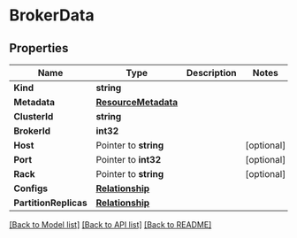 # BrokerData

## Properties

Name | Type | Description | Notes
------------ | ------------- | ------------- | -------------
**Kind** | **string** |  | 
**Metadata** | [**ResourceMetadata**](ResourceMetadata.md) |  | 
**ClusterId** | **string** |  | 
**BrokerId** | **int32** |  | 
**Host** | Pointer to **string** |  | [optional] 
**Port** | Pointer to **int32** |  | [optional] 
**Rack** | Pointer to **string** |  | [optional] 
**Configs** | [**Relationship**](Relationship.md) |  | 
**PartitionReplicas** | [**Relationship**](Relationship.md) |  | 

[[Back to Model list]](../README.md#documentation-for-models) [[Back to API list]](../README.md#documentation-for-api-endpoints) [[Back to README]](../README.md)


